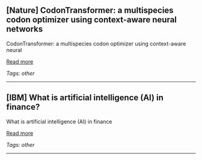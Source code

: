 ## [Nature] CodonTransformer: a multispecies codon optimizer using context-aware neural networks

CodonTransformer: a multispecies codon optimizer using context-aware neural

[Read more](https://www.nature.com/articles/s41467-025-58588-7)

_Tags: other_

---
## [IBM] What is artificial intelligence (AI) in finance?

What is artificial intelligence (AI) in finance

[Read more](https://www.ibm.com/think/topics/artificial-intelligence-finance)

_Tags: other_

---
